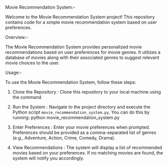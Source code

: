Movie Recommendation System:-

Welcome to the Movie Recommendation System project! This repository contains code for a simple movie recommendation system based on user preferences.

Overview:-


The Movie Recommendation System provides personalized movie recommendations based on user preferences for movie genres. It utilizes a database of movies along with their associated genres to suggest relevant movie choices to the user.

 Usage:-

To use the Movie Recommendation System, follow these steps:

1. Clone the Repository : Clone this repository to your local machine using the command.

2. Run the System : Navigate to the project directory and execute the Python script `movie_recommendation_system.py`. You can do this by running:
python movie_recommendation_system.py

3. Enter Preferences : Enter your movie preferences when prompted. Preferences should be provided as a comma-separated list of genres (e.g., Adventure, Action, Crime, Comedy, Drama).

4. View Recommendations :  The system will display a list of recommended movies based on your preferences. If no matching movies are found, the system will notify you accordingly.
